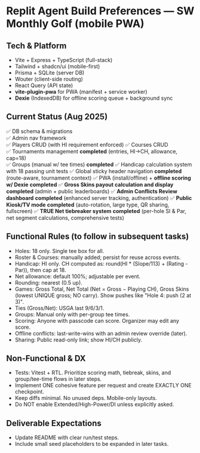 # Replit Agent Build Preferences — SW Monthly Golf (mobile PWA)

## Tech & Platform
- Vite + Express + TypeScript (full-stack)
- Tailwind + shadcn/ui (mobile-first)
- Prisma + SQLite (server DB)
- Wouter (client-side routing)
- React Query (API state)
- **vite-plugin-pwa** for PWA (manifest + service worker)
- **Dexie** (IndexedDB) for offline scoring queue + background sync

## Current Status (Aug 2025)
✅ DB schema & migrations  
✅ Admin nav framework  
✅ Players CRUD (with HI requirement enforced)
✅ Courses CRUD  
✅ Tournaments management **completed** (entries, HI→CH, allowance, cap=18)  
✅ Groups (manual w/ tee times) **completed**
✅ Handicap calculation system with 18 passing unit tests
✅ Global sticky header navigation **completed** (route-aware, tournament context)
✅ PWA (install/offline) + **offline scoring w/ Dexie** **completed**
✅ **Gross Skins payout calculation and display** **completed** (admin + public leaderboards)
✅ **Admin Conflicts Review dashboard** **completed** (enhanced server tracking, authentication)
✅ **Public Kiosk/TV mode** **completed** (auto-rotation, large type, QR sharing, fullscreen)
✅ **TRUE Net tiebreaker system** **completed** (per-hole SI & Par, net segment calculations, comprehensive tests)

## Functional Rules (to follow in subsequent tasks)

- Holes: 18 only. Single tee box for all.
- Roster & Courses: manually added; persist for reuse across events.
- Handicap: HI only. CH computed as: round(HI * (Slope/113) + (Rating - Par)), then cap at 18.
- Net allowance: default 100%; adjustable per event.
- Rounding: nearest (0.5 up).
- Games: Gross Total, Net Total (Net = Gross − Playing CH), Gross Skins (lowest UNIQUE gross; NO carry). Show pushes like "Hole 4: push (2 at 3)".
- Ties (Gross/Net): USGA last 9/6/3/1.
- Groups: Manual only with per-group tee times.
- Scoring: Anyone with passcode can score. Organizer may edit any score.
- Offline conflicts: last-write-wins with an admin review override (later).
- Sharing: Public read-only link; show HI/CH publicly.

## Non-Functional & DX

- Tests: Vitest + RTL. Prioritize scoring math, tiebreak, skins, and group/tee-time flows in later steps.
- Implement ONE cohesive feature per request and create EXACTLY ONE checkpoint.
- Keep diffs minimal. No unused deps. Mobile-only layouts.
- Do NOT enable Extended/High-Power/DI unless explicitly asked.

## Deliverable Expectations

- Update README with clear run/test steps.
- Include small seed placeholders to be expanded in later tasks.
